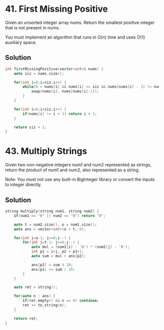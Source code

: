 # 41. First Missing Positive

Given an unsorted integer array nums. Return the smallest positive integer that is not present in nums.

You must implement an algorithm that runs in O(n) time and uses O(1) auxiliary space.

## Solution

```cpp
int firstMissingPositive(vector<int>& nums) {
    auto siz = nums.size();

    for(int i=0;i<siz;i++) {
        while(0 < nums[i] && nums[i] <= siz && nums[nums[i] - 1] != nums[i]) {
            swap(nums[i], nums[nums[i]-1]);
        }
    }

    for(int i=0;i<siz;i++) {
        if(nums[i] != i + 1) return i + 1;
    }

    return siz + 1;
}
```

# 43. Multiply Strings

Given two non-negative integers num1 and num2 represented as strings, return the product of num1 and num2, also represented as a string.

Note: You must not use any built-in BigInteger library or convert the inputs to integer directly.

## Solution

```cpp
string multiply(string num1, string num2) {
    if(num1 == "0" || num2 == "0") return "0";

    auto t = num2.size(), o = num1.size();
    auto ans = vector<int>(o + t, 0);

    for(int i=o-1; i>=0;i--) {
        for(int j=t-1; j>=0;j--) {
            auto mul = (num1[i] - '0') * (num2[j] - '0');
            int p1 = i+j, p2 = p1+1;
            auto sum = mul + ans[p2];

            ans[p2] = sum % 10;
            ans[p1] += sum / 10;
        }
    }

    auto ret = string();

    for(auto n : ans) {
        if(ret.empty() && n == 0) continue;
        ret += to_string(n);
    }

    return ret;
}
```